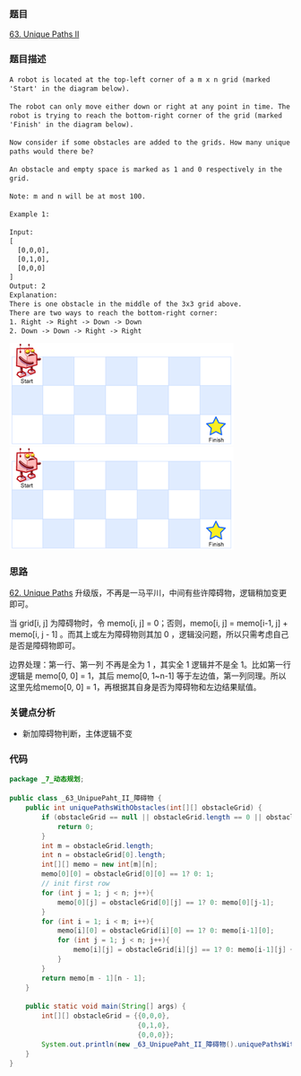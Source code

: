 ### 题目
[63. Unique Paths II](https://leetcode.com/problems/unique-paths-ii/)
### 题目描述
```
A robot is located at the top-left corner of a m x n grid (marked 'Start' in the diagram below).

The robot can only move either down or right at any point in time. The robot is trying to reach the bottom-right corner of the grid (marked 'Finish' in the diagram below).

Now consider if some obstacles are added to the grids. How many unique paths would there be?

An obstacle and empty space is marked as 1 and 0 respectively in the grid.

Note: m and n will be at most 100.

Example 1:

Input:
[
  [0,0,0],
  [0,1,0],
  [0,0,0]
]
Output: 2
Explanation:
There is one obstacle in the middle of the 3x3 grid above.
There are two ways to reach the bottom-right corner:
1. Right -> Right -> Down -> Down
2. Down -> Down -> Right -> Right

```

![1](https://github.com/zhangbotong/LeetCode/blob/master/assets/62-1.png)
![2](../../assets/62-1.png)

### 思路
 [62. Unique Paths]() 升级版，不再是一马平川，中间有些许障碍物，逻辑稍加变更即可。
 
 当 grid[i, j] 为障碍物时，令 memo[i, j] = 0；否则，memo[i, j] = memo[i-1, j] + memo[i, j - 1] 。而其上或左为障碍物则其加 0 ，逻辑没问题，所以只需考虑自己是否是障碍物即可。
 
 边界处理：第一行、第一列 不再是全为 1 ，其实全 1 逻辑并不是全 1。比如第一行逻辑是 memo[0, 0] = 1，其后 memo[0, 1~n-1] 等于左边值，第一列同理。所以这里先给memo[0, 0] = 1，再根据其自身是否为障碍物和左边结果赋值。
### 关键点分析
* 新加障碍物判断，主体逻辑不变

### 代码
```java
package _7_动态规划;

public class _63_UnipuePaht_II_障碍物 {
    public int uniquePathsWithObstacles(int[][] obstacleGrid) {
        if (obstacleGrid == null || obstacleGrid.length == 0 || obstacleGrid[0].length == 0){
            return 0;
        }
        int m = obstacleGrid.length;
        int n = obstacleGrid[0].length;
        int[][] memo = new int[m][n];
        memo[0][0] = obstacleGrid[0][0] == 1? 0: 1;
        // init first row
        for (int j = 1; j < n; j++){
            memo[0][j] = obstacleGrid[0][j] == 1? 0: memo[0][j-1];
        }
        for (int i = 1; i < m; i++){
            memo[i][0] = obstacleGrid[i][0] == 1? 0: memo[i-1][0];
            for (int j = 1; j < n; j++){
                memo[i][j] = obstacleGrid[i][j] == 1? 0: memo[i-1][j] + memo[i][j - 1];
            }
        }
        return memo[m - 1][n - 1];
    }

    public static void main(String[] args) {
        int[][] obstacleGrid = {{0,0,0},
                                {0,1,0},
                                {0,0,0}};
        System.out.println(new _63_UnipuePaht_II_障碍物().uniquePathsWithObstacles(obstacleGrid));
    }
}
```

